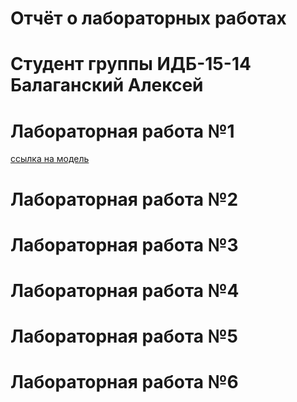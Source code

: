 # Отчёт о лабораторных работах
# Студент группы ИДБ-15-14 Балаганский Алексей
# Лабораторная работа №1
[ссылка на модель](http://127.0.0.1:51686/idef0/index.html?id=3)
# Лабораторная работа №2
# Лабораторная работа №3
# Лабораторная работа №4
# Лабораторная работа №5
# Лабораторная работа №6
